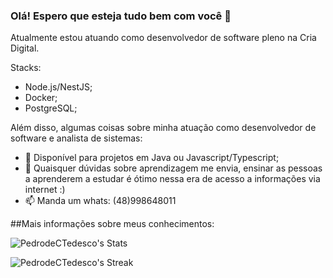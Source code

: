 ### Olá! Espero que esteja tudo bem com você 👋

Atualmente estou atuando como desenvolvedor de software pleno na Cria Digital. 

Stacks:
- Node.js/NestJS;
- Docker;
- PostgreSQL;

Além disso, algumas coisas sobre minha atuação como desenvolvedor de software e analista de sistemas:

- 👯 Disponível para projetos em Java ou Javascript/Typescript;
- 💬 Quaisquer dúvidas sobre aprendizagem me envia, ensinar as pessoas a aprenderem a estudar é ótimo nessa era de acesso a informações via internet :)
- 📫 Manda um whats: (48)998648011

##Mais informações sobre meus conhecimentos:

![PedrodeCTedesco's Stats](https://github-readme-stats.vercel.app/api?username=PedrodeCTedesco&theme=vue-dark&show_icons=true&hide_border=true&count_private=true)

![PedrodeCTedesco's Streak](https://github-readme-streak-stats.herokuapp.com/?user=PedrodeCTedesco&theme=vue-dark&hide_border=true)
